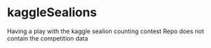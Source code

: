 # kaggleSealions
Having a play with the kaggle sealion counting contest
Repo does not contain the competition data
